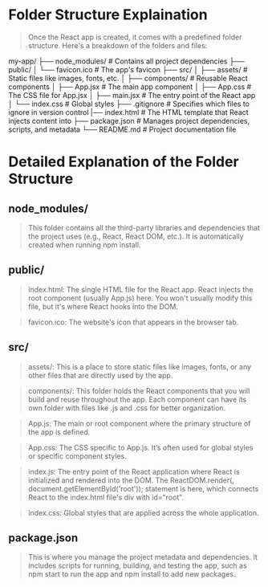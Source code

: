 # Folder Structure Explaination 

> Once the React app is created, it comes with a predefined folder structure. Here's a breakdown of the folders and files:


my-app/
├── node_modules/       # Contains all project dependencies
├── public/
│   └── favicon.ico     # The app's favicon
├── src/
│   ├── assets/         # Static files like images, fonts, etc.
│   ├── components/     # Reusable React components
│   ├── App.jsx         # The main app component
│   ├── App.css         # The CSS file for App.jsx
│   ├── main.jsx        # The entry point of the React app
│   └── index.css       # Global styles
├── .gitignore          # Specifies which files to ignore in version control
|── index.html          # The HTML template that React injects content into
├── package.json        # Manages project dependencies, scripts, and metadata
└── README.md           # Project documentation file


#  Detailed Explanation of the Folder Structure

## node_modules/

> This folder contains all the third-party libraries and dependencies that the project uses (e.g., React, React DOM, etc.). It is automatically created when running npm install.

## public/

> index.html: The single HTML file for the React app. React injects the root component (usually App.js) here. You won't usually modify this file, but it's where React hooks into the DOM.

> favicon.ico: The website's icon that appears in the browser tab.

## src/

> assets/: This is a place to store static files like images, fonts, or any other files that are directly used by the app.

> components/: This folder holds the React components that you will build and reuse throughout the app. Each component can have its own folder with files like .js and .css for better organization.

> App.js: The main or root component where the primary structure of the app is defined.

> App.css: The CSS specific to App.js. It’s often used for global styles or specific component styles.

> index.js: The entry point of the React application where React is initialized and rendered into the DOM. The ReactDOM.render(<App />, document.getElementById('root')); statement is here, which connects React to the index.html file's div with id="root".

> index.css: Global styles that are applied across the whole application.

## package.json

> This is where you manage the project metadata and dependencies. It includes scripts for running, building, and testing the app, such as npm start to run the app and npm install to add new packages.

